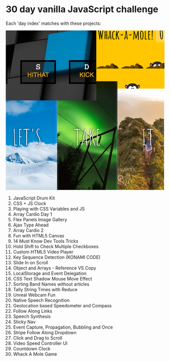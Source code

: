 # 30 day vanilla JavaScript challenge

Each 'day index' matches with these projects:

![JS30 Challenge](https://github.com/arjunkhode/JS30/blob/master/JS30-image.png)

1. JavaScript Drum Kit  
2. CSS + JS Clock  
3. Playing with CSS Variables and JS  
4. Array Cardio Day 1  
5. Flex Panels Image Gallery  
6. Ajax Type Ahead  
7. Array Cardio 2  
8. Fun with HTML5 Canvas  
9. 14 Must Know Dev Tools Tricks  
10. Hold Shift to Check Multiple Checkboxes  
11. Custom HTML5 Video Player  
12. Key Sequence Detection (KONAMI CODE)  
13. Slide In on Scroll  
14. Object and Arrays - Reference VS Copy  
15. LocalStorage and Event Delegation  
16. CSS Text Shadow Mouse Move Effect  
17. Sorting Band Names without articles  
18. Tally String Times with Reduce  
19. Unreal Webcam Fun  
20. Native Speech Recognition  
21. Geolocation based Speedometer and Compass  
22. Follow Along Links  
23. Speech Synthesis  
24. Sticky Nav  
25. Event Capture, Propagation, Bubbling and Once  
26. Stripe Follow Along Dropdown  
27. Click and Drag to Scroll  
28. Video Speed Controller UI  
29. Countdown Clock  
30. Whack A Mole Game  
